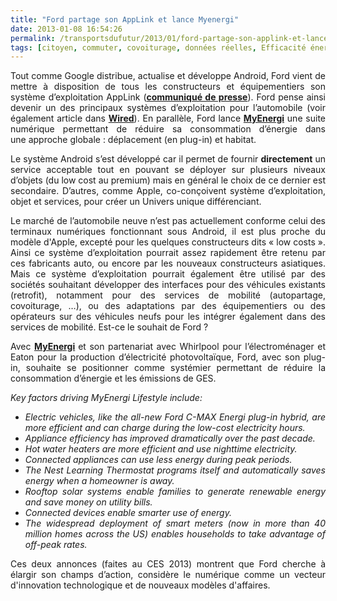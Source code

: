 ```yaml
---
title: "Ford partage son AppLink et lance Myenergi"
date: 2013-01-08 16:54:26
permalink: /transportsdufutur/2013/01/ford-partage-son-applink-et-lance-myenergi.html
tags: [citoyen, commuter, covoiturage, données réelles, Efficacité énergétique, FORD, internet, Service de mobilité, smartgrid]
---
```


<p style="text-align: justify">Tout comme Google distribue, actualise et développe Android, Ford vient de mettre à disposition de tous les constructeurs et équipementiers son système d’exploitation AppLink (<strong><a href="http://media.ford.com/article_display.cfm?article_id=37551" target="_blank">communiqué de presse</a></strong>). Ford pense ainsi devenir un des principaux systèmes d’exploitation pour l’automobile (voir également article dans <strong><a href="http://www.wired.com/autopia/2013/01/ces-2013-ford-applink-for-all/" target="_blank">Wired</a></strong>). En parallèle, Ford lance <strong><a href="http://blog.saywhat.it/2013/01/08/fords-myenergy-lifestyle-product-aim-to-reduce-your-carbon-footprint/" target="_blank">MyEnergi</a></strong> une suite numérique permettant de réduire sa consommation d’énergie dans une approche globale : déplacement (en plug-in) et habitat. </p>  <!--more-->   <p style="text-align: justify">Le système Android s’est développé car il permet de fournir <strong>directement</strong> un service acceptable tout en pouvant se déployer sur plusieurs niveaux d’objets (du low cost au premium) mais en général le choix de ce dernier est secondaire. D’autres, comme Apple, co-conçoivent système d’exploitation, objet et services, pour créer un Univers unique différenciant.</p> <p style="text-align: justify">Le marché de l’automobile neuve n’est pas actuellement conforme celui des terminaux numériques fonctionnant sous Android, il est plus proche du modèle d'Apple, excepté pour les quelques constructeurs dits « low costs ». Ainsi ce système d’exploitation pourrait assez rapidement être retenu par ces fabricants auto, ou encore par les nouveaux constructeurs asiatiques. Mais ce système d’exploitation pourrait également être utilisé par des sociétés souhaitant développer des interfaces pour des véhicules existants (retrofit), notamment pour des services de mobilité (autopartage, covoiturage, …), ou des adaptations par des équipementiers ou des opérateurs sur des véhicules neufs pour les intégrer également dans des services de mobilité. Est-ce le souhait de Ford ?</p> <p style="text-align: justify">Avec <strong><a href="http://www.greencarcongress.com/2013/01/ford-20130108.html" target="_blank">MyEnergi</a> </strong>et son partenariat avec Whirlpool pour l’électroménager et Eaton pour la production d’électricité photovoltaïque, Ford, avec son plug-in, souhaite se positionner comme systémier permettant de réduire la consommation d’énergie et les émissions de GES. </p> <p style="text-align: justify"><em>Key factors driving MyEnergi Lifestyle include:</em></p> <ul style="text-align: justify"> <li><em>Electric vehicles, like the all-new Ford C-MAX Energi plug-in hybrid, are more efficient and can charge during the low-cost electricity hours.</em></li> <li><em>Appliance efficiency has improved dramatically over the past decade.</em></li> <li><em>Hot water heaters are more efficient and use nighttime electricity.</em></li> <li><em>Connected appliances can use less energy during peak periods.</em></li> <li><em>The Nest Learning Thermostat programs itself and automatically saves energy when a homeowner is away.</em></li> <li><em>Rooftop solar systems enable families to generate renewable energy and save money on utility bills.</em></li> <li><em>Connected devices enable smarter use of energy.</em></li> <li><em>The widespread deployment of smart meters (now in more than 40 million homes across the US) enables households to take advantage of off-peak rates.</em></li> </ul> <p style="text-align: justify">Ces deux annonces (faites au CES 2013) montrent que Ford cherche à élargir son champs d’action, considère le numérique comme un vecteur d'innovation technologique et de nouveaux modèles d'affaires. </p>
